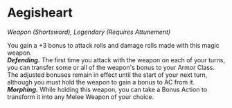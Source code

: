 # Aegisheart
*Weapon (Shortsword), Legendary (Requires Attunement)*

You gain a +3 bonus to attack rolls and damage rolls made with this magic weapon.  
***Defending.*** The first time you attack with the weapon on each of your turns, you can transfer some or all of the weapon's bonus to your Armor Class. The adjusted bonuses remain in effect until the start of your next turn, although you must hold the weapon to gain a bonus to AC from it.  
***Morphing.*** While holding this weapon, you can take a Bonus Action to transform it into any Melee Weapon of your choice.  